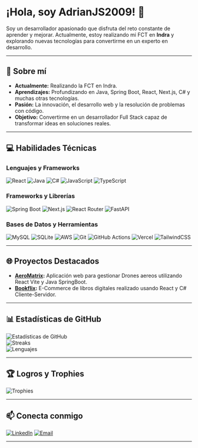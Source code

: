 # ¡Hola, soy AdrianJS2009! 👋

Soy un desarrollador apasionado que disfruta del reto constante de aprender y mejorar. Actualmente, estoy realizando mi FCT en **Indra** y explorando nuevas tecnologías para convertirme en un experto en desarrollo.

---

## 💫 Sobre mí
- **Actualmente:** Realizando la FCT en Indra.
- **Aprendizajes:** Profundizando en Java, Spring Boot, React, Next.js, C# y muchas otras tecnologías.
- **Pasión:** La innovación, el desarrollo web y la resolución de problemas con código.
- **Objetivo:** Convertirme en un desarrollador Full Stack capaz de transformar ideas en soluciones reales.

---

## 💻 Habilidades Técnicas

### Lenguajes y Frameworks
![React](https://img.shields.io/badge/react-%2320232a.svg?style=for-the-badge&logo=react&logoColor=%2361DAFB) 
![Java](https://img.shields.io/badge/java-%23ED8B00.svg?style=for-the-badge&logo=openjdk&logoColor=white) 
![C#](https://img.shields.io/badge/c%23-%23239120.svg?style=for-the-badge&logo=csharp&logoColor=white)
![JavaScript](https://img.shields.io/badge/javascript-%23323330.svg?style=for-the-badge&logo=javascript&logoColor=%23F7DF1E) 
![TypeScript](https://img.shields.io/badge/typescript-%23007ACC.svg?style=for-the-badge&logo=typescript&logoColor=white)

### Frameworks y Librerías
![Spring Boot](https://img.shields.io/badge/SpringBoot-6DB33F?style=for-the-badge&logo=spring&logoColor=white)
![Next.js](https://img.shields.io/badge/Next-black?style=for-the-badge&logo=next.js&logoColor=white)
![React Router](https://img.shields.io/badge/React_Router-CA4245?style=for-the-badge&logo=react-router&logoColor=white)
![FastAPI](https://img.shields.io/badge/FastAPI-005571?style=for-the-badge&logo=fastapi)

### Bases de Datos y Herramientas
![MySQL](https://img.shields.io/badge/mysql-4479A1.svg?style=for-the-badge&logo=mysql&logoColor=white)
![SQLite](https://img.shields.io/badge/sqlite-%2307405e.svg?style=for-the-badge&logo=sqlite&logoColor=white)
![AWS](https://img.shields.io/badge/AWS-%23FF9900.svg?style=for-the-badge&logo=amazon-aws&logoColor=white)
![Git](https://img.shields.io/badge/git-%23F05033.svg?style=for-the-badge&logo=git&logoColor=white)
![GitHub Actions](https://img.shields.io/badge/github%20actions-%232671E5.svg?style=for-the-badge&logo=githubactions&logoColor=white)
![Vercel](https://img.shields.io/badge/vercel-%23000000.svg?style=for-the-badge&logo=vercel&logoColor=white)
![TailwindCSS](https://img.shields.io/badge/tailwindcss-%2338B2AC.svg?style=for-the-badge&logo=tailwind-css&logoColor=white)

---

## 🌐 Proyectos Destacados
- **[AeroMatrix]([#](https://github.com/AdrianJS2009/Proyecto_FCT)):** Aplicación web para gestionar Drones aereos utilizando React Vite y Java SpringBoot.
- **[Bookflix](#):** E-Commerce de libros digitales realizado usando React y C# Cliente-Servidor.


---

## 📊 Estadísticas de GitHub
![Estadísticas de GitHub](https://github-readme-stats.vercel.app/api?username=AdrianJS2009&theme=monokai&hide_border=false&include_all_commits=true&count_private=true)
<br/>
![Streaks](https://nirzak-streak-stats.vercel.app/?user=AdrianJS2009&theme=monokai&hide_border=false)
<br/>
![Lenguajes](https://github-readme-stats.vercel.app/api/top-langs/?username=AdrianJS2009&theme=monokai&hide_border=false&include_all_commits=true&count_private=true&layout=compact)

---

## 🏆 Logros y Trophies
![Trophies](https://github-profile-trophy.vercel.app/?username=AdrianJS2009&theme=radical&no-frame=false&no-bg=false&margin-w=4)

---

## 📫 Conecta conmigo
[![LinkedIn](https://img.shields.io/badge/LinkedIn-%230077B5.svg?logo=linkedin&logoColor=white)](https://linkedin.com/in/www.linkedin.com/in/ajimsan2009)
[![Email](https://img.shields.io/badge/Email-D14836?logo=gmail&logoColor=white)](mailto:ajimsan2096@gmail.com)

---
